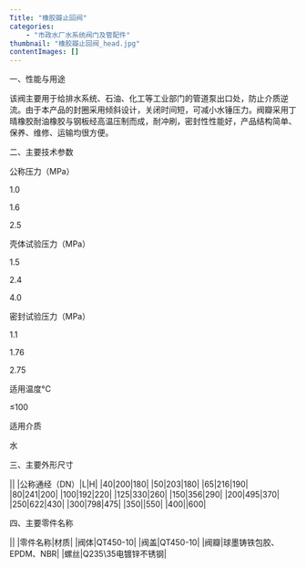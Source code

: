 ```yaml
---
Title: "橡胶瓣止回阀"
categories:
    - "市政水厂水系统阀门及管配件"
thumbnail: "橡胶瓣止回阀_head.jpg"
contentImages: []
---
```

一、性能与用途

该阀主要用于给排水系统、石油、化工等工业部门的管道泵出口处，防止介质逆流。由于本产品的封圈采用倾斜设计，关闭时间短，可减小水锤压力。阀瓣采用丁晴橡胶耐油橡胶与钢板经高温压制而成，耐冲刷，密封性性能好，产品结构简单、保养、维修、运输均很方便。

二、主要技术参数

公称压力（MPa）

1.0

1.6

2.5

壳体试验压力（MPa）

1.5

2.4

4.0

密封试验压力（MPa）

1.1

1.76

2.75

适用温度°C

≤100

适用介质

水

三、主要外形尺寸

||
|公称通经（DN）|L|H|
|40|200|180|
|50|203|180|
|65|216|190|
|80|241|200|
|100|192|220|
|125|330|260|
|150|356|290|
|200|495|370|
|250|622|430|
|300|798|475|
|350||550|
|400||600|

四、主要零件名称

||
|零件名称|材质|
|阀体|QT450-10|
|阀盖|QT450-10|
|阀瓣|球墨铸铁包胶、EPDM、NBR|
|螺丝|Q235\\35电镀锌不锈钢|


